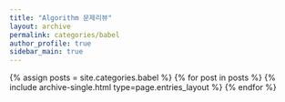 ```yaml
---
title: "Algorithm 문제리뷰"
layout: archive
permalink: categories/babel
author_profile: true
sidebar_main: true
---
```


{% assign posts = site.categories.babel %}
{% for post in posts %} {% include archive-single.html type=page.entries_layout %} {% endfor %}
